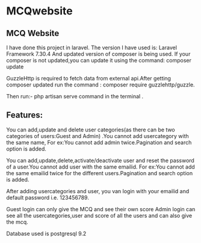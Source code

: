 # MCQwebsite
MCQ Website 
-------------------------
I have done this project in laravel.
The version I have used is: Laravel Framework 7.30.4
And updated version of composer is being used.
If your composer is not updated,you can update it using the command: composer update

GuzzleHttp is required to fetch data from external api.After getting composer updated run the command : composer require guzzlehttp/guzzle.

Then run:-  php artisan serve    command in the terminal .

Features:
------------
You can add,update and delete user categories(as there can be two categories of users:Guest and Admin) .You cannot add usercategory with the same name, For ex:You 
cannot add admin twice.Pagination and search option is added.

You can add,update,delete,activate/deactivate user and reset the password of a user.You cannot add user with the same emailid. For ex:You cannot add the same emailid 
twice for the different users.Pagination and search option is added.

After adding usercategories and user, you van login with your emailid and default password i.e. 123456789.

Guest login can only give the MCQ and see their own score
Admin login can see all the usercategories,user and score of all the users and can also give the mcq.

Database used is postgresql 9.2
